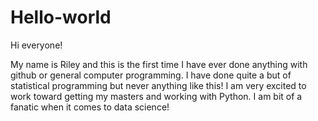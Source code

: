 # Hello-world

Hi everyone!

My name is Riley and this is the first time I have ever done anything with github or general computer programming. I have done quite a but of statistical programming but never anything like this! I am very excited to work toward getting my masters and working with Python. I am bit of a fanatic when it comes to data science!
